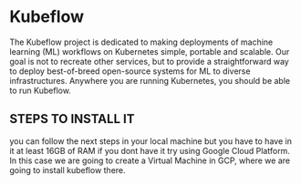 # Kubeflow

The Kubeflow project is dedicated to making deployments of machine learning (ML) workflows on Kubernetes simple, portable and scalable. Our goal is not to recreate other services, but to provide a straightforward way to deploy best-of-breed open-source systems for ML to diverse infrastructures. Anywhere you are running Kubernetes, you should be able to run Kubeflow.

## STEPS TO INSTALL IT
you can follow the next steps in your local machine but you have to have in it at least 16GB of RAM if you dont have it try using Google Cloud Platform.<br>
In this case we are going to create a Virtual Machine in GCP, where we are going to install kubeflow there.
<br>

